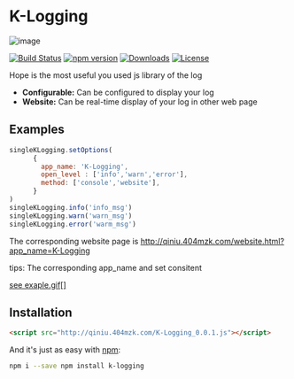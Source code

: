 # K-Logging

![image](http://qiniu.404mzk.com/K-Logging_logo.png)

[![Build Status](https://travis-ci.org/mzkmzk/K-Logging.png?style=flat)](https://travis-ci.org/mzkmzk/K-Logging)
[![npm version](https://img.shields.io/npm/v/k-logging.svg?style=flat)](https://www.npmjs.com/package/k-logging)
[![Downloads](https://img.shields.io/npm/dt/k-logging.svg?style=flat)](https://www.npmjs.com/package/k-logging)
[![License](https://img.shields.io/npm/l/k-logging.svg?style=flat)](https://www.npmjs.com/package/k-logging)

Hope is the most useful you used js library of the log 

* **Configurable:** Can be configured to display your log 
* **Website:** Can be real-time display of your log in other web page

## Examples

```javascript
singleKLogging.setOptions(
      {
        app_name: 'K-Logging',
        open_level : ['info','warn','error'],
        method: ['console','website'],
      }
)
singleKLogging.info('info_msg')
singleKLogging.warn('warn_msg')
singleKLogging.error('warm_msg')
```

The corresponding website page is <http://qiniu.404mzk.com/website.html?app_name=K-Logging>

tips: The corresponding app_name and set consitent

[see exaple.gif[]](http://qiniu.404mzk.com/k-logging_demo.gif)

## Installation

```html
<script src="http://qiniu.404mzk.com/K-Logging_0.0.1.js"></script>
```

And it's just as easy with [npm](http://npmjs.com):

```sh
npm i --save npm install k-logging 
```

